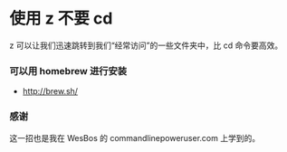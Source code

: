 # 使用 z 不要 cd

z 可以让我们迅速跳转到我们“经常访问”的一些文件夹中，比 cd 命令要高效。

### 可以用 homebrew 进行安装

- <http://brew.sh/>

### 感谢

这一招也是我在 WesBos 的 commandlinepoweruser.com 上学到的。